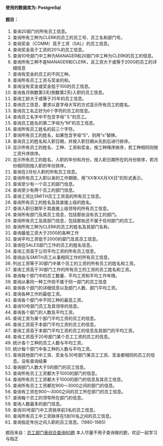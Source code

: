 #### 使用的数据库为: PostgreSql
#### 题目：
1. 查询20部门的所有员工信息。
2. 查询所有工种为CLERK的员工的员工号、员工名和部门号。
3. 查询奖金（COMM）高于工资（SAL）的员工信息。
4. 查询奖金高于工资的20%的员工信息。
5. 查询10号部门中工种为MANAGER和20部门中工种为CLERK的员工的信息。
6. 查询所有工种不是MANAGER和CLERK，且工资大于或等于2000的员工的详细信息
7. 查询有奖金的员工的不同工种。
8. 查询所有员工工资与奖金的和。
9. 查询没有奖金或奖金低于100的员工信息。
10. 查询各月倒数第3天(倒数第2天)入职的员工信息。
11. 查询工龄大于或等于25年的员工信息。
12. 查询员工信息，要求以首字母大写的方式显示所有员工的姓名。
13. 查询员工名正好为6个字符的员工的信息。
14. 查询员工名字中不包含字母“Ｓ”的员工。
15. 查询员工姓名的第二字母为“M”的员工信息。
16. 查询所有员工姓名的前三个字符。
17. 查询所有员工的姓名，如果包含字母“S”，则用“s”替换。
18. 查询员工的姓名和入职日期，并按入职日期从先到后进行排序。
19. 显示所有员工的姓名、工种、工资和奖金，按工种降序排序，若工种相同则按工资升序排序。
20. 显示所有员工的姓名、入职的年份和月份，按入职日期所在的月份排序，若月份相同则按入职的年份排序。
21. 查询在2月份入职的所有员工信息。
22. 查询所有员工入职以来的工作期限，用“XX年XX月XX日”的形式表示。
23. 查询至少有一个员工的部门信息。
24. 查询至少有两个员工的部门信息。
25. 查询工资比SMITH员工工资高的所有员工信息。
26. 查询所有员工的姓名及其直接上级的姓名。
27. 查询入职日期早于其直接上级领导的所有员工信息。
28. 查询所有部门及其员工信息，包括那些没有员工的部门。
29. 查询所有员工及其部门信息，包括那些还不属于任何部门的员工。
30. 查询所有工种为CLERK的员工的姓名及其部门名称。
31. 查询最低工资大于2500的各种工作
32. 查询平均工资低于2000的部门及其员工信息。
33. 查询在SALES部门工作的员工的姓名信息。
34. 查询工资高于公司平均工资的所有员工信息。
35. 查询出与SMITH员工从事相同工作的所有员工信息。
36. 列出工资等于30部门中某个员工的工资的所有员工的姓名和工资。
37. 查询工资高于30部门工作的所有员工的工资的员工姓名和工资。
38. 查询每个部门中的员工数量、平均工资和平均工作年限。
39. 查询从事同一种工作但不属于同一部门的员工信息
40. 查询各个部门的详细信息以及部门人数、部门平均工资。
41. 查询各种工作的最低工资。
42. 查询各个部门中不同工种的最高工资。
43. 查询10号部门员工及其领导的信息。
44. 查询各个部门的人数及平均工资。
45. 查询工资为某个部门平均工资的员工的信息。
46. 查询工资高于本部门平均工资的员工的信息。
47. 查询工资高于本部门平均工资的员工的信息及其部门的平均工资。
48. 查询工资高于20号部门某个员工工资的员工的信息。
49. 统计各个工种的员工人数与平均工资。
50. 统计每个部门中各工种的人数与平均工资。
51. 查询其他部门中工资、奖金与30号部门某员工工资、奖金都相同的员工的信息。没有查询结果
52. 查询部门人数大于5的部门的员工信息。
53. 查询所有员工工资都大于1000的部门的信息。
54. 查询所有员工工资都大于1000的部门的信息及其员工信息。
55. 查询所有员工工资都在900～3000之间的部门的信息。
56. 查询有工资在900～3000之间的员工所在部门的员工信息。
57. 查询每个员工的领导所在部门的信息。
58. 查询人数最多的部门信息。
59. 查询30号部门中工资排序前3名的员工信息。
60. 查询所有员工中工资排序在5到10名之间的员工信息。
61. 查询指定年份之间入职的员工信息。(1980-1985)

题目来自：[员工部门表综合查询60题](https://blog.csdn.net/weixin_39158271/article/details/77874720)
本人尽量不用子查询做的题，欢迎一起学习与指正